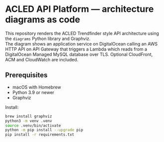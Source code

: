 # ACLED API Platform — architecture diagrams as code

This repository renders the ACLED Trendfinder style API architecture using the `diagrams` Python library and Graphviz.  
The diagram shows an application service on DigitalOcean calling an AWS HTTP API on API Gateway that triggers a Lambda which reads from a DigitalOcean Managed MySQL database over TLS. Optional CloudFront, ACM and CloudWatch are included.

## Prerequisites
* macOS with Homebrew
* Python 3.9 or newer
* Graphviz

Install:
```bash
brew install graphviz
python3 -m venv .venv
source .venv/bin/activate
python -m pip install --upgrade pip
pip install -r requirements.txt
